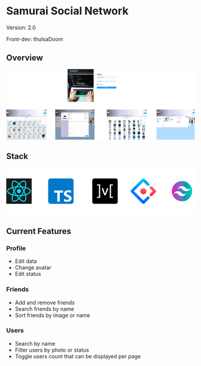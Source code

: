 # Samurai Social Network

Version: 2.0

Front-dev: thulsaDoom

## Overview
![screenShot01](public/overview.png) 

## Stack
![React](public/stack.png) 

## Current Features

### Profile
- Edit data
- Change avatar
- Edit status

### Friends
- Add and remove friends
- Search friends by name
- Sort friends by image or name

### Users
- Search by name
- Filter users by photo or status
- Toggle users count that can be displayed per page
